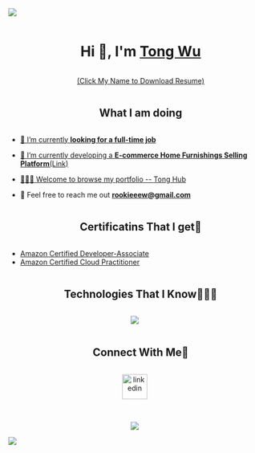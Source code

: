 
<!--horizontal divider(gradiant)-->
<img src="https://user-images.githubusercontent.com/73097560/115834477-dbab4500-a447-11eb-908a-139a6edaec5c.gif">

<!--h1 without bottom border-->
<div id="user-content-toc">
  <ul align="center">
    <summary><h1 style="display: inline-block">Hi 👋, I'm <a href="https://drive.google.com/file/d/1N9eUd9ExveJVh1GHF5I48OkGcgye7VpH/view?usp=sharing">Tong Wu</h1><br/>
      <p>(Click My Name to Download Resume)</p>
    </summary>
  </ul>
</div>


<!--- snake
<div align="center">
  <img  src="https://github.com/1999AZZAR/1999AZZAR/blob/main/resources/img/grid-snake.svg"
       alt="snake" /></a>
</div> 
-->



<!--h2 without bottom border-->
<div id="user-content-toc">
  <ul align="center">
    <summary><h2 style="display: inline-block">What I am doing</h2></summary>
  </ul>
</div>


<!--Intro start-->
- 🔎 I’m currently **looking for a full-time job**

- 📖 I’m currently developing a **E-commerce Home Furnishings Selling Platform**<a href="http://nuti.ch">(Link)

- 🧑🏻‍💻 Welcome to browse my portfolio -- <a href="https://www.thisistong.com">Tong Hub</a>

- 📩 Feel free to reach me out **rookieeew@gmail.com**

<!--Intro end-->
<!--h1 without bottom border-->
<div id="user-content-toc">
  <ul align="center">
    <summary><h2 style="display: inline-block">Certificatins That I get🥇</h2></summary>
  </ul>
</div>
<!--tech stack icons-->
<p align="center">
  <ul>
    <li>
      <a href="https://www.credly.com/badges/ac5d83ee-a9f0-4b42-bb50-ace89d626b87/public_url"> Amazon Certified Developer-Associate</a>
    </li>
    <li>
      <a href="https://www.credly.com/badges/22f98e1d-17a8-4369-bd1c-8c1533fcfa65/linked_in_profile"> Amazon Certified Cloud Practitioner</a>
    </li>
  </ul>
</p>
<!--h1 without bottom border-->
<div id="user-content-toc">
  <ul align="center">
    <summary><h2 style="display: inline-block">Technologies That I Know👨🏻‍💻</h2></summary>
  </ul>
</div>
<!--tech stack icons-->
<p align="center">
  <a href="https://skillicons.dev">
    <img src="https://skillicons.dev/icons?i=java,python,spring,django,flask,html,css,js,react,linux,aws,docker,mongodb,mysql,git,github,idea,postman&perline=6" />
  </a>
</p>


<div id="user-content-toc">
  <ul align="center">
    <summary><h2 style="display: inline-block">Connect With Me🤝</h2></summary>
  </ul>
</div>

<!--icons and links-->
<p align="center">
<a href="https://www.linkedin.com/in/rookieeew/" target="blank"><img align="center" src="https://user-images.githubusercontent.com/88904952/234979284-68c11d7f-1acc-4f0c-ac78-044e1037d7b0.png" alt="linkedin" height="50" width="50" /></a>

  
</p>

<br/>
<!--profile visit count-->
<div align="center">
  
[![](https://visitcount.itsvg.in/api?id=1010nishant&icon=3&color=6)](https://visitcount.itsvg.in)
  
</div>

<!--horizontal divider(gradiant)-->
<img src="https://user-images.githubusercontent.com/73097560/115834477-dbab4500-a447-11eb-908a-139a6edaec5c.gif">

